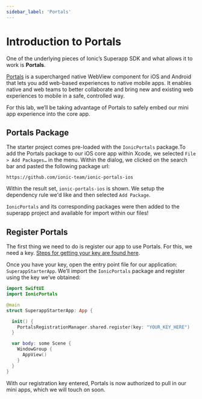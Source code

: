 ```yaml
---
sidebar_label: 'Portals'
---
```


# Introduction to Portals

One of the underlying pieces of Ionic’s Superapp SDK and what allows it to work is **Portals**.

[Portals](https://ionic.io/portals) is a supercharged native WebView component for iOS and Android that lets you add web-based experiences to native mobile apps. It enables native and web teams to better collaborate and bring new and existing web experiences to mobile in a safe, controlled way.

For this lab, we’ll be taking advantage of Portals to safely embed our mini app experience into the core app.

## Portals Package

The starter project comes pre-loaded with the `IonicPortals` package.To add the Portals package to our iOS core app within Xcode, we selected `File > Add Packages…` in the menu. Within the dialog, we clicked on the search bar and pasted the following package url:

```shell
https://github.com/ionic-team/ionic-portals-ios
```

Within the result set, `ionic-portals-ios` is shown. We setup the dependency rule we'd like and then selected `Add Package`.

`IonicPortals` and its corresponding packages were then added to the superapp project and available for import within our files!

## Register Portals

The first thing we need to do is register our app to use Portals. For this, we need a key. [Steps for getting your key are found here](https://ionic.io/docs/portals/getting-started).

Once you have your key, open the entry point file for our application: `SuperappStarterApp`. We’ll import the `IonicPortals` package and register using the key we’ve obtained:

```swift title="ios/Superapp Starter/SuperappStarterApp.swift"
import SwiftUI
import IonicPortals

@main
struct SuperappStarterApp: App {

  init() {
    PortalsRegistrationManager.shared.register(key: "YOUR_KEY_HERE")
  }

  var body: some Scene {
    WindowGroup {
      AppView()
    }
  }
}
```

With our registration key entered, Portals is now authorized to pull in our mini apps, which we will touch on soon.
